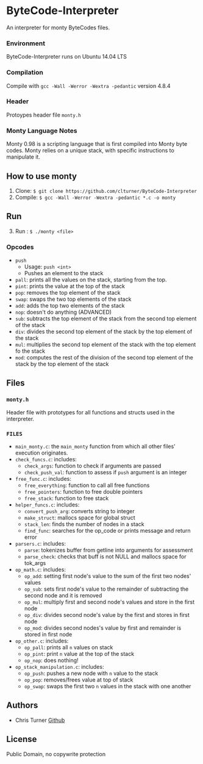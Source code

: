 # ByteCode-Interpreter
An interpreter for monty ByteCodes files.

### Environment
ByteCode-Interpreter runs on Ubuntu 14.04 LTS
### Compilation
Compile with `gcc -Wall -Werror -Wextra -pedantic` version 4.8.4
### Header
Protoypes header file `monty.h`
### Monty Language Notes
Monty 0.98 is a scripting language that is first compiled into Monty byte codes.
Monty relies on a unique stack, with specific instructions to manipulate it.

## How to use monty
1. Clone: `$ git clone https://github.com/clturner/ByteCode-Interpreter`
2. Compile: `$ gcc -Wall -Werror -Wextra -pedantic *.c -o monty`

## Run 
3. Run : `$ ./monty <file>`

### Opcodes
* `push`
  * Usage: `push <int>`
  * Pushes an element to the stack
* `pall`: prints all the values on the stack, starting from the top.
* `pint`: prints the value at the top of the stack
* `pop`: removes the top element of the stack
* `swap`: swaps the two top elements of the stack
* `add`: adds the top two elements of the stack
* `nop`: doesn't do anything
(ADVANCED)
* `sub`: subtracts the top element of the stack from the second top element of the stack
* `div`: divides the second top element of the stack by the top element of the stack
* `mul`: multiplies the second top element of the stack with the top element fo the stack
* `mod`: computes the rest of the division of the second top element of the stack by the top element of the stack

## Files
### `monty.h`
Header file with prototypes for all functions and structs used in the interpreter.
### `FILES`
* `main_monty.c`: the ``main_monty`` function from which all other files' execution originates.
* `check_funcs.c`: includes:
  * `check_args`: function to check if arguments are passed
  * `check_push_val`: function to assess if `push` argument is an integer
* `free_func.c`: includes:
  * `free_everything`: function to call all free functions
  * `free_pointers`: function to free double pointers
  * `free_stack`: function to free stack
* `helper_funcs.c`: includes:
  * `convert_push_arg`: converts string to integer
  * `make_struct`: mallocs space for global struct
  * `stack_len`: finds the number of nodes in a stack
  * `find_func`: searches for the op_code or prints message and return error
* `parsers.c`: includes:
  * `parse`: tokenizes buffer from getline into arguments for assessment
  * `parse_check`: checks that buff is not NULL and mallocs space for tok_args
* `op_math.c`: includes:
  * `op_add`: setting first node's value to the sum of the first two nodes' values
  * `op_sub`: sets first node's value to the remainder of subtracting the second node and it is removed
  * `op_mul`: multiply first and second node's values and store in the first node
  * `op_div`: divides second node's value by the first and stores in first node
  * `op_mod`: divides second nodes's value by first and remainder is stored in first node
* `op_other.c`: includes:
  * `op_pall`: prints all `n` values on stack
  * `op_pint`: print `n` value at the top of the stack
  * `op_nop`: does nothing!
* `op_stack_manipulation.c`: includes:
  * `op_push`: pushes a new node with `n` value to the stack
  * `op_pop`: removes/frees value at top of stack
  * `op_swap`: swaps the first two `n` values in the stack with one another

## Authors
* Chris Turner <a href='https://github.com/clturner'>Github</a>

## License
Public Domain, no copywrite protection